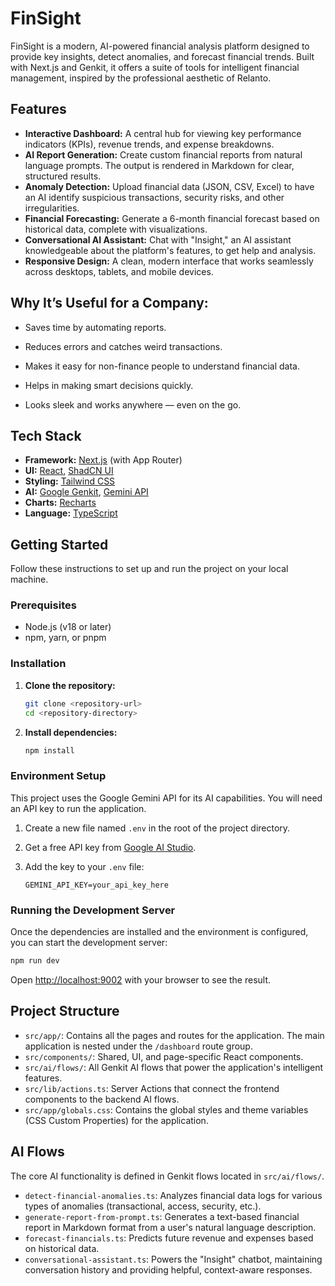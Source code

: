 # FinSight

FinSight is a modern, AI-powered financial analysis platform designed to provide key insights, detect anomalies, and forecast financial trends. Built with Next.js and Genkit, it offers a suite of tools for intelligent financial management, inspired by the professional aesthetic of Relanto.

## Features

-   **Interactive Dashboard:** A central hub for viewing key performance indicators (KPIs), revenue trends, and expense breakdowns.
-   **AI Report Generation:** Create custom financial reports from natural language prompts. The output is rendered in Markdown for clear, structured results.
-   **Anomaly Detection:** Upload financial data (JSON, CSV, Excel) to have an AI identify suspicious transactions, security risks, and other irregularities.
-   **Financial Forecasting:** Generate a 6-month financial forecast based on historical data, complete with visualizations.
-   **Conversational AI Assistant:** Chat with "Insight," an AI assistant knowledgeable about the platform's features, to get help and analysis.
-   **Responsive Design:** A clean, modern interface that works seamlessly across desktops, tablets, and mobile devices.

##  Why It’s Useful for a Company:

-  Saves time by automating reports.

-  Reduces errors and catches weird transactions.

-  Makes it easy for non-finance people to understand financial data.

-  Helps in making smart decisions quickly.

-  Looks sleek and works anywhere — even on the go.

## Tech Stack

-   **Framework:** [Next.js](https://nextjs.org/) (with App Router)
-   **UI:** [React](https://react.dev/), [ShadCN UI](https://ui.shadcn.com/)
-   **Styling:** [Tailwind CSS](https://tailwindcss.com/)
-   **AI:** [Google Genkit](https://firebase.google.com/docs/genkit), [Gemini API](https://ai.google.dev/)
-   **Charts:** [Recharts](https://recharts.org/)
-   **Language:** [TypeScript](https://www.typescriptlang.org/)

## Getting Started

Follow these instructions to set up and run the project on your local machine.

### Prerequisites

-   Node.js (v18 or later)
-   npm, yarn, or pnpm

### Installation

1.  **Clone the repository:**
    ```bash
    git clone <repository-url>
    cd <repository-directory>
    ```

2.  **Install dependencies:**
    ```bash
    npm install
    ```

### Environment Setup

This project uses the Google Gemini API for its AI capabilities. You will need an API key to run the application.

1.  Create a new file named `.env` in the root of the project directory.

2.  Get a free API key from [Google AI Studio](https://aistudio.google.com/app/apikey).

3.  Add the key to your `.env` file:
    ```
    GEMINI_API_KEY=your_api_key_here
    ```

### Running the Development Server

Once the dependencies are installed and the environment is configured, you can start the development server:

```bash
npm run dev
```

Open [http://localhost:9002](http://localhost:9002) with your browser to see the result.

## Project Structure

-   `src/app/`: Contains all the pages and routes for the application. The main application is nested under the `/dashboard` route group.
-   `src/components/`: Shared, UI, and page-specific React components.
-   `src/ai/flows/`: All Genkit AI flows that power the application's intelligent features.
-   `src/lib/actions.ts`: Server Actions that connect the frontend components to the backend AI flows.
-   `src/app/globals.css`: Contains the global styles and theme variables (CSS Custom Properties) for the application.

## AI Flows

The core AI functionality is defined in Genkit flows located in `src/ai/flows/`.

-   `detect-financial-anomalies.ts`: Analyzes financial data logs for various types of anomalies (transactional, access, security, etc.).
-   `generate-report-from-prompt.ts`: Generates a text-based financial report in Markdown format from a user's natural language description.
-   `forecast-financials.ts`: Predicts future revenue and expenses based on historical data.
-   `conversational-assistant.ts`: Powers the "Insight" chatbot, maintaining conversation history and providing helpful, context-aware responses.
